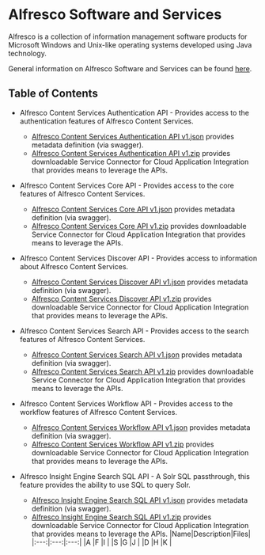 # Alfresco Software and Services

Alfresco is a collection of information management software products for Microsoft Windows and Unix-like operating systems developed using Java technology.

General information on Alfresco Software and Services can be found [here](https://www.alfresco.com/).

## Table of Contents

* Alfresco Content Services Authentication API - Provides access to the authentication features of Alfresco Content Services.
    - [Alfresco Content Services Authentication API v1.json](https://github.com/InformaticaCloudApplicationIntegration/Service-Connectors/blob/master/Alfresco/Alfresco%20Content%20Services%20Authentication%20API%20v1.json) provides metadata definition (via swagger).
    - [Alfresco Content Services Authentication API v1.zip](https://github.com/InformaticaCloudApplicationIntegration/Service-Connectors/blob/master/Alfresco/Alfresco%20Content%20Services%20Authentication%20API%20v1.zip) provides downloadable Service Connector for Cloud Application Integration that provides means to leverage the APIs.

* Alfresco Content Services Core API - Provides access to the core features of Alfresco Content Services.
    - [Alfresco Content Services Core API v1.json](https://github.com/InformaticaCloudApplicationIntegration/Service-Connectors/blob/master/Alfresco/Alfresco%20Content%20Services%20Core%20API%20v1.json) provides metadata definition (via swagger).
    - [Alfresco Content Services Core API v1.zip](https://github.com/InformaticaCloudApplicationIntegration/Service-Connectors/blob/master/Alfresco/Alfresco%20Content%20Services%20Core%20API%20v1.zip) provides downloadable Service Connector for Cloud Application Integration that provides means to leverage the APIs.

* Alfresco Content Services Discover API - Provides access to information about Alfresco Content Services.
    - [Alfresco Content Services Discover API v1.json](https://github.com/InformaticaCloudApplicationIntegration/Service-Connectors/blob/master/Alfresco/Alfresco%20Content%20Services%20Discover%20API%20v1.json) provides metadata definition (via swagger).
    - [Alfresco Content Services Discover API v1.zip](https://github.com/InformaticaCloudApplicationIntegration/Service-Connectors/blob/master/Alfresco/Alfresco%20Content%20Services%20Discover%20API%20v1.zip) provides downloadable Service Connector for Cloud Application Integration that provides means to leverage the APIs.

* Alfresco Content Services Search API - Provides access to the search features of Alfresco Content Services.
    - [Alfresco Content Services Search API v1.json](https://github.com/InformaticaCloudApplicationIntegration/Service-Connectors/blob/master/Alfresco/Alfresco%20Content%20Services%20Search%20API%20v1.json) provides metadata definition (via swagger).
    - [Alfresco Content Services Search API v1.zip](https://github.com/InformaticaCloudApplicationIntegration/Service-Connectors/blob/master/Alfresco/Alfresco%20Content%20Services%20Search%20API%20v1.zip) provides downloadable Service Connector for Cloud Application Integration that provides means to leverage the APIs.

* Alfresco Content Services Workflow API - Provides access to the workflow features of Alfresco Content Services.
    - [Alfresco Content Services Workflow API v1.json](https://github.com/InformaticaCloudApplicationIntegration/Service-Connectors/blob/master/Alfresco/Alfresco%20Content%20Services%20Workflow%20API%20v1.json) provides metadata definition (via swagger).
    - [Alfresco Content Services Workflow API v1.zip](https://github.com/InformaticaCloudApplicationIntegration/Service-Connectors/blob/master/Alfresco/Alfresco%20Content%20Services%20Workflow%20API%20v1.zip) provides downloadable Service Connector for Cloud Application Integration that provides means to leverage the APIs.

* Alfresco Insight Engine Search SQL API - A Solr SQL passthrough, this feature provides the ability to use SQL to query Solr.
    - [Alfresco Insight Engine Search SQL API v1.json](https://github.com/InformaticaCloudApplicationIntegration/Service-Connectors/blob/master/Alfresco/Alfresco%20Insight%20Engine%20Search%20SQL%20API%20v1.json) provides metadata definition (via swagger).
    - [Alfresco Insight Engine Search SQL API v1.zip](https://github.com/InformaticaCloudApplicationIntegration/Service-Connectors/blob/master/Alfresco/Alfresco%20Insight%20Engine%20Search%20SQL%20API%20v1.zip) provides downloadable Service Connector for Cloud Application Integration that provides means to leverage the APIs.
|Name|Description|Files|
|:---:|:---:|:---:|
|A   |F   |I   |
|S   |G   |J   |
|D   |H   |K   |
